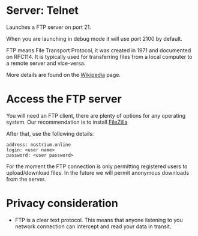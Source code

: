 # Server: Telnet

Launches a FTP server on port 21.

When you are launching in debug mode it will use
port 2100 by default.

FTP means File Transport Protocol, it was created
in 1971 and documented on RFC114. It is typically
used for transferring files from a local computer
to a remote server and vice-versa.

More details are found on the [Wikipedia](https://en.wikipedia.org/wiki/File_Transfer_Protocol)
page.


# Access the FTP server

You will need an FTP client, there are plenty of
options for any operating system. Our recommendation
is to install [FileZilla](https://filezilla-project.org/)

After that, use the following details:

```
address: nostrium.online
login: <user name>
password: <user password>
```

For the moment the FTP connection is only permitting
registered users to upload/download files. In the future
we will permit anonymous downloads from the server.

# Privacy consideration

+ FTP is a clear text protocol. This means that anyone
listening to you network connection can intercept and
read your data in transit.
